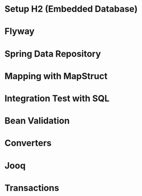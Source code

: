 # Setup H2 (Embedded Database)

# Flyway

# Spring Data Repository

# Mapping with MapStruct

# Integration Test with SQL

# Bean Validation

# Converters

# Jooq

# Transactions
